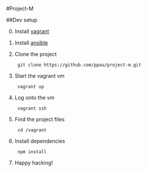 #Project-M

##Dev setup

0. Install [vagrant](https://www.vagrantup.com/downloads.html)
0. Install [ansible](https://docs.ansible.com/ansible/intro_installation.html)
0. Clone the project

        git clone https://github.com/ppau/project-m.git

0. Start the vagrant vm

        vagrant up

0. Log onto the vm

        vagrant ssh

0. Find the project files

        cd /vagrant

0. Install dependencies

        npm install


0. Happy hacking!


